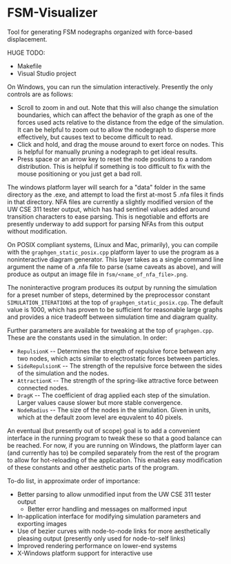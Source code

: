 # FSM-Visualizer 

Tool for generating FSM nodegraphs organized with force-based displacement.

HUGE TODO:
 - Makefile
 - Visual Studio project

On Windows, you can run the simulation interactively. Presently the only
controls are as follows:

 - Scroll to zoom in and out. Note that this will also change the simulation
   boundaries, which can affect the behavior of the graph as one of the forces
   used acts relative to the distance from the edge of the simulation.  It can be
   helpful to zoom out to allow the nodegraph to disperse more effectively, but
   causes text to become difficult to read.
 - Click and hold, and drag the mouse around to exert force on nodes. This is
   helpful for manually pruning a nodegraph to get ideal results.
 - Press space or an arrow key to reset the node positions to a random
   distribution. This is helpful if something is too difficult to fix with the
   mouse positioning or you just get a bad roll.

The windows platform layer will search for a "data" folder in the same directory
as the .exe, and attempt to load the first at-most 5 .nfa files it finds in that
directory. NFA files are currently a slightly modified version of the UW CSE 311
tester output, which has had sentinel values added around transition characters
to ease parsing. This is negotiable and efforts are presently underway to add
support for parsing NFAs from this output without modification.

On POSIX compliant systems, (Linux and Mac, primarily), you can compile with the
`graphgen_static_posix.cpp` platform layer to use the program as a
noninteractive diagram generator. This layer takes as a single command line
argument the name of a .nfa file to parse (same caveats as above), and will
produce as output an image file in `fsm/<name_of_nfa_file>.png`.

The noninteractive program produces its output by running the simulation for a
preset number of steps, determined by the preprocessor constant
`SIMULATION_ITERATIONS` at the top of `graphgen_static_posix.cpp`. The default
value is 1000, which has proven to be sufficient for reasonable large graphs and
provides a nice tradeoff between simulation time and diagram quality. 

Further parameters are available for tweaking at the top of `graphgen.cpp`.
These are the constants used in the simulation. In order:

 -  `RepulsionK` -- Determines the strength of repulsive force between any two
    nodes, which acts similar to electrostatic forces between particles.
 -  `SideRepulsionK` -- The strength of the repulsive force between the sides of
    the simulation and the nodes.
 -  `AttractionK` -- The strength of the spring-like attractive force between
    connected nodes.
 -  `DragK` -- The coefficient of drag applied each step of the simulation.
    Larger values cause slower but more stable convergence.
 -  `NodeRadius` -- The size of the nodes in the simulation. Given in units,
    which at the default zoom level are equvalent to 40 pixels.

An eventual (but presently out of scope) goal is to add a convenient interface
in the running program to tweak these so that a good balance can be reached.
For now, if you are running on Windows, the platform layer can (and currently
has to) be compiled separately from the rest of the program to allow for
hot-reloading of the application. This enables easy modification of these
constants and other aesthetic parts of the program.

To-do list, in approximate order of importance:

 - Better parsing to allow unmodified input from the UW CSE 311 tester output
    - Better error handling and messages on malformed input
 - In-application interface for modifying simulation parameters and exporting
   images
 - Use of bezier curves with node-to-node links for more aesthetically pleasing
   output (presently only used for node-to-self links)
 - Improved rendering performance on lower-end systems
 - X-Windows platform support for interactive use
